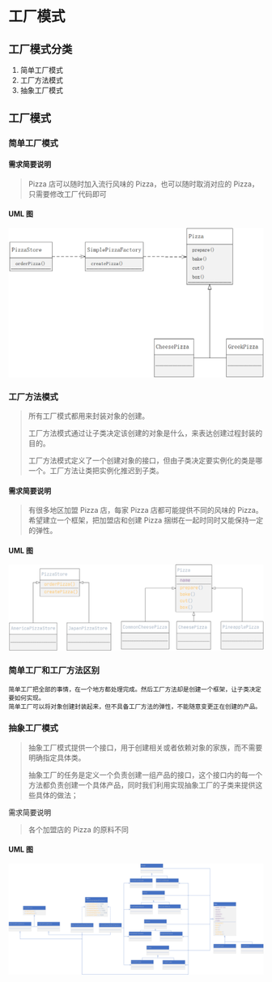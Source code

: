 # 工厂模式

## 工厂模式分类

1. 简单工厂模式
2. 工厂方法模式
3. 抽象工厂模式

## 工厂模式

### 简单工厂模式

#### 需求简要说明

> Pizza 店可以随时加入流行风味的 Pizza，也可以随时取消对应的 Pizza，只需要修改工厂代码即可

#### UML 图

![01-0-简单工厂-UML类图](uml/01-0-简单工厂-UML类图.png)

### 工厂方法模式

> 所有工厂模式都用来封装对象的创建。
>
> 工厂方法模式通过让子类决定该创建的对象是什么，来表达创建过程封装的目的。
>
> 工厂方法模式定义了一个创建对象的接口，但由子类决定要实例化的类是哪一个。工厂方法让类把实例化推迟到子类。

#### 需求简要说明

>有很多地区加盟 Pizza 店，每家 Pizza 店都可能提供不同的风味的 Pizza。希望建立一个框架，把加盟店和创建 Pizza 捆绑在一起时同时又能保持一定的弹性。

#### UML 图

![01-1-工厂方法模式-UML类图](uml/01-1-工厂方法模式-UML类图.png)

### 简单工厂和工厂方法区别

```
简单工厂把全部的事情，在一个地方都处理完成。然后工厂方法却是创建一个框架，让子类决定要如何实现。
简单工厂可以将对象创建封装起来，但不具备工厂方法的弹性，不能随意变更正在创建的产品。
```

### 抽象工厂模式

> 抽象工厂模式提供一个接口，用于创建相关或者依赖对象的家族，而不需要明确指定具体类。
>
> 抽象工厂的任务是定义一个负责创建一组产品的接口，这个接口内的每一个方法都负责创建一个具体产品，同时我们利用实现抽象工厂的子类来提供这些具体的做法；

需求简要说明

> 各个加盟店的 Pizza 的原料不同

#### UML 图

![01-2-抽象工厂模式-UML类图](uml/01-2-抽象工厂模式-UML类图.png)





